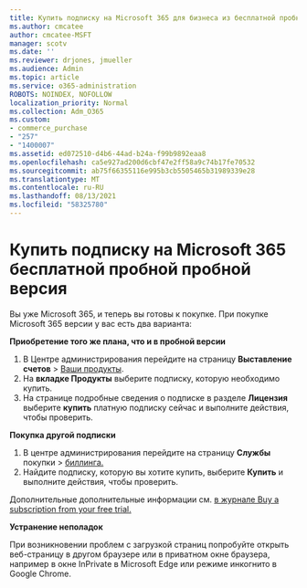 ```yaml
---
title: Купить подписку на Microsoft 365 для бизнеса из бесплатной пробной пробной пробной
ms.author: cmcatee
author: cmcatee-MSFT
manager: scotv
ms.date: ''
ms.reviewer: drjones, jmueller
ms.audience: Admin
ms.topic: article
ms.service: o365-administration
ROBOTS: NOINDEX, NOFOLLOW
localization_priority: Normal
ms.collection: Adm_O365
ms.custom:
- commerce_purchase
- "257"
- "1400007"
ms.assetid: ed072510-d4b6-44ad-b24a-f99b9892eaa8
ms.openlocfilehash: ca5e927ad200d6cbf47e2ff58a9c74b17fe70532
ms.sourcegitcommit: ab75f66355116e995b3cb5505465b31989339e28
ms.translationtype: MT
ms.contentlocale: ru-RU
ms.lasthandoff: 08/13/2021
ms.locfileid: "58325780"
---
```

# <a name="buy-a-subscription-to-microsoft-365-from-your-free-trial"></a>Купить подписку на Microsoft 365 бесплатной пробной пробной версия

Вы уже Microsoft 365, и теперь вы готовы к покупке. При покупке Microsoft 365 версии у вас есть два варианта:
  
 **Приобретение того же плана, что и в пробной версии**
  
1. В Центре администрирования перейдите на страницу **Выставление счетов** \> [Ваши продукты](https://go.microsoft.com/fwlink/p/?linkid=842054).
2. На **вкладке Продукты** выберите подписку, которую необходимо купить.
3. На странице подробные сведения о подписке в разделе **Лицензия** выберите **купить** платную подписку сейчас и выполните действия, чтобы проверить.
 
**Покупка другой подписки**
  
1. В центре администрирования перейдите на страницу **Службы** покупки \> [биллинга.](https://go.microsoft.com/fwlink/p/?linkid=868433)
2. Найдите подписку, которую вы хотите купить, выберите **Купить** и выполните действия, чтобы проверить.

Дополнительные дополнительные информации см. [в журнале Buy a subscription from your free trial.](https://docs.microsoft.com/microsoft-365/commerce/try-or-buy-microsoft-365#buy-a-subscription-from-your-free-trial)

**Устранение неполадок**

При возникновении проблем с загрузкой страниц попробуйте открыть веб-страницу в другом браузере или в приватном окне браузера, например в окне InPrivate в Microsoft Edge или режиме инкогнито в Google Chrome.